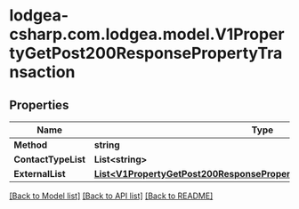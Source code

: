 
# lodgea-csharp.com.lodgea.model.V1PropertyGetPost200ResponsePropertyTransaction

## Properties

Name | Type | Description | Notes
------------ | ------------- | ------------- | -------------
**Method** | **string** |  | [optional] 
**ContactTypeList** | **List&lt;string&gt;** |  | [optional] 
**ExternalList** | [**List&lt;V1PropertyGetPost200ResponsePropertyTransactionExternalListInner&gt;**](V1PropertyGetPost200ResponsePropertyTransactionExternalListInner.md) |  | [optional] 

[[Back to Model list]](../README.md#documentation-for-models)
[[Back to API list]](../README.md#documentation-for-api-endpoints)
[[Back to README]](../README.md)

